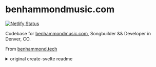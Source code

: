 # benhammondmusic.com

[![Netlify Status](https://api.netlify.com/api/v1/badges/94c78b60-60ad-43a3-b858-77ff688e9ba5/deploy-status)](https://app.netlify.com/sites/benhammondmusicdotcom/deploys)

Codebase for [benhammondmusic.com](https://benhammondmusic.com), Songbuilder && Developer in Denver, CO.

From [benhammond.tech](https://benhammond.tech)


<details>

<summary>original create-svelte readme</summary>

# create-svelte

Everything you need to build a Svelte project, powered by [`create-svelte`](https://github.com/sveltejs/kit/tree/master/packages/create-svelte).

## Creating a project

If you're seeing this, you've probably already done this step. Congrats!

```bash
# create a new project in the current directory
npm create svelte@latest

# create a new project in my-app
npm create svelte@latest my-app
```

## Developing

Once you've created a project and installed dependencies with `npm install` (or `pnpm install` or `yarn`), start a development server:

```bash
npm run dev

# or start the server and open the app in a new browser tab
npm run dev -- --open
```

## Building

To create a production version of your app:

```bash
npm run build
```

You can preview the production build with `npm run preview`.

> To deploy your app, you may need to install an [adapter](https://kit.svelte.dev/docs/adapters) for your target environment.
</details>